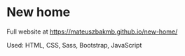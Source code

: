 # New home

Full website at https://mateuszbakmb.github.io/new-home/

Used: HTML, CSS, Sass, Bootstrap, JavaScript
